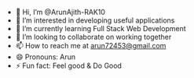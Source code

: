 - 👋 Hi, I’m @ArunAjith-RAK10
- 👀 I’m interested in developing useful applications
- 🌱 I’m currently learning Full Stack Web Development
- 💞️ I’m looking to collaborate on working together
- 📫 How to reach me at arun72453@gmail.com
- 😄 Pronouns: Arun
- ⚡ Fun fact: Feel good & Do Good

<!---
ArunAjith-RAK10/ArunAjith-RAK10 is a ✨ special ✨ repository because its `README.md` (this file) appears on your GitHub profile.
You can click the Preview link to take a look at your changes.
--->
